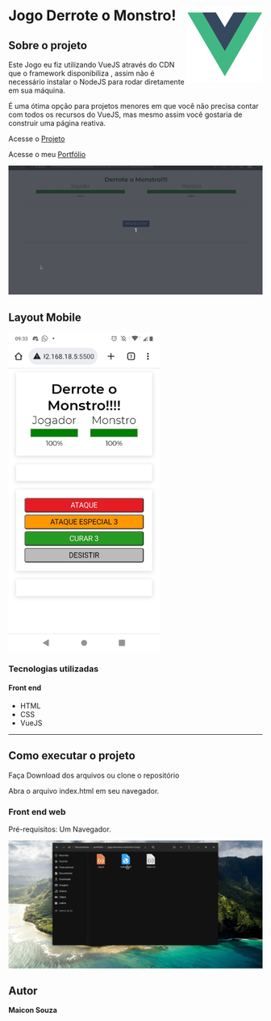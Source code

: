 <h1>
	Jogo Derrote o Monstro!
	<img 
		align="right"
		width="150"
        src="https://raw.githubusercontent.com/devicons/devicon/master/icons/vuejs/vuejs-original.svg" 
	/>
</h1>

<h2>Sobre o projeto</h2>

<p>
    Este Jogo eu fiz utilizando VueJS através do CDN que o framework disponibiliza <code><script src="https://cdn.jsdelivr.net/npm/vue@2.6.14/dist/vue.js"></script></code>, assim não é necessário instalar o NodeJS para rodar diretamente em sua máquina.
</p>
<p>
    É uma ótima opção para projetos menores em que você não precisa contar com todos os recursos do VueJS, mas mesmo assim você gostaria de construir uma página reativa.
</p>

<p>
    Acesse o  <a href="https://jogomonstro.maiconsouza.com.br/">Projeto</a> 
</p>

<p>
    Acesse o meu  <a href="https://portfolio.maiconsouza.com.br/">Portfólio</a> 
</p>

<img 
    src="https://raw.githubusercontent.com/maiconDeSouza/assets/master/projeto-monstro/rodando.gif"
/>

<h2>Layout Mobile</h2>
<img
    align="center"
    width="300"
    src="https://raw.githubusercontent.com/maiconDeSouza/assets/master/projeto-monstro/mobile.jpeg"
/>


<h3>Tecnologias utilizadas</h3>

<h4>Front end</h4>
<ul>
	<li>HTML</li>
	<li>CSS</li>
	<li>VueJS</li>
</ul>
<hr>
<h2>Como executar o projeto</h2>
<p>
    Faça Download dos arquivos ou clone o repositório
</p>
<p>
    Abra o arquivo index.html em seu navegador.
</p>
<h3>Front end web</h3>
<p>Pré-requisitos: Um Navegador.</p>
<img 
    src="https://raw.githubusercontent.com/maiconDeSouza/assets/master/projeto-monstro/executando.gif"
/>


<h2>Autor</h2>
<strong>Maicon Souza</strong>